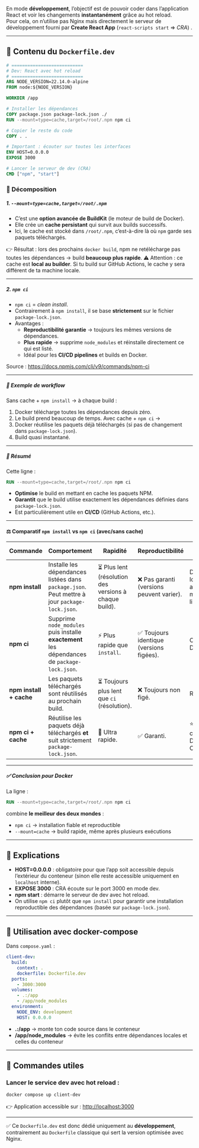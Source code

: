 

En mode **développement**, l’objectif est de pouvoir coder dans l’application React et voir les changements **instantanément** grâce au hot reload.  
Pour cela, on n’utilise pas Nginx mais directement le serveur de développement fourni par **Create React App** (`react-scripts start` => *CRA*) .

---

## 🔹 Contenu du `Dockerfile.dev`

```dockerfile
# ===========================
# Dev: React avec hot reload
# ===========================
ARG NODE_VERSION=22.14.0-alpine
FROM node:${NODE_VERSION}

WORKDIR /app

# Installer les dépendances
COPY package.json package-lock.json ./
RUN --mount=type=cache,target=/root/.npm npm ci

# Copier le reste du code
COPY . .

# Important : écouter sur toutes les interfaces
ENV HOST=0.0.0.0
EXPOSE 3000

# Lancer le serveur de dev (CRA)
CMD ["npm", "start"]
```
### 🔹 Décomposition

##### 1. `--mount=type=cache,target=/root/.npm`

- C’est une **option avancée de BuildKit** (le moteur de build de Docker).
- Elle crée un **cache persistant** qui survit aux builds successifs.
- Ici, le cache est stocké dans `/root/.npm`, c’est-à-dire là où `npm` garde ses paquets téléchargés.

👉 Résultat : lors des prochains `docker build`, npm ne retélécharge pas toutes les dépendances → build **beaucoup plus rapide**.
⚠️ Attention : ce cache est **local au builder**. Si tu build sur GitHub Actions, le cache y sera différent de ta machine locale.

---

##### 2. `npm ci`

- `npm ci` = _clean install_.
- Contrairement à `npm install`, il se base **strictement** sur le fichier `package-lock.json`.
- Avantages :
    - **Reproductibilité garantie** → toujours les mêmes versions de dépendances.
    - **Plus rapide** → supprime `node_modules` et réinstalle directement ce qui est listé.
    - Idéal pour les **CI/CD pipelines** et builds en Docker.

Source : https://docs.npmjs.com/cli/v9/commands/npm-ci
        
---

##### 🔹 Exemple de workflow

Sans cache + `npm install` → à chaque build :
1. Docker télécharge toutes les dépendances depuis zéro.
2. Le build prend beaucoup de temps.
Avec cache + `npm ci` →
3. Docker réutilise les paquets déjà téléchargés (si pas de changement dans `package-lock.json`).
4. Build quasi instantané.

---
##### 🔹 Résumé

Cette ligne :

```dockerfile
RUN --mount=type=cache,target=/root/.npm npm ci
```

- **Optimise** le build en mettant en cache les paquets NPM.
- **Garantit** que le build utilise exactement les dépendances définies dans `package-lock.json`.
- Est particulièrement utile en **CI/CD** (GitHub Actions, etc.).
    

---
#### ⚖️ Comparatif `npm install` vs `npm ci` (avec/sans cache)

| Commande                | Comportement                                                                                  | Rapidité                                              | Reproductibilité                         | Cas d’usage recommandé                                      |
| ----------------------- | --------------------------------------------------------------------------------------------- | ----------------------------------------------------- | ---------------------------------------- | ----------------------------------------------------------- |
| **npm install**         | Installe les dépendances listées dans `package.json`. Peut mettre à jour `package-lock.json`. | ⏳ Plus lent (résolution des versions à chaque build). | ❌ Pas garanti (versions peuvent varier). | Développement local, quand tu ajoutes ou modifies des libs. |
| **npm ci**              | Supprime `node_modules` puis installe **exactement** les dépendances de `package-lock.json`.  | ⚡ Plus rapide que `install`.                          | ✅ Toujours identique (versions figées).  | CI/CD, builds Docker, prod.                                 |
| **npm install + cache** | Les paquets téléchargés sont réutilisés au prochain build.                                    | ⏳ Toujours plus lent que `ci` (résolution).           | ❌ Toujours non figé.                     | Rarement utile.                                             |
| **npm ci + cache**      | Réutilise les paquets déjà téléchargés **et** suit strictement `package-lock.json`.           | 🚀 Ultra rapide.                                      | ✅ Garanti.                               | ⭐ Meilleur choix pour Docker + CI/CD.                       |

---

##### ✅ Conclusion pour Docker

La ligne :
```dockerfile
RUN --mount=type=cache,target=/root/.npm npm ci
```
combine **le meilleur des deux mondes** :
- `npm ci` → installation fiable et reproductible
- `--mount=cache` → build rapide, même après plusieurs exécutions
    

---

## 🔹 Explications

- **HOST=0.0.0.0** : obligatoire pour que l’app soit accessible depuis l’extérieur du conteneur (sinon elle reste accessible uniquement en `localhost` interne).
- **EXPOSE 3000** : CRA écoute sur le port 3000 en mode dev.
- **npm start** : démarre le serveur de dev avec hot reload.
- On utilise `npm ci` plutôt que `npm install` pour garantir une installation reproductible des dépendances (basée sur `package-lock.json`).

---

## 🔹 Utilisation avec docker-compose

Dans `compose.yaml` :

```yaml
client-dev:
  build:
    context: .
    dockerfile: Dockerfile.dev
  ports:
    - 3000:3000
  volumes:
    - .:/app
    - /app/node_modules
  environment:
    NODE_ENV: development
    HOST: 0.0.0.0
```

- **.:/app** → monte ton code source dans le conteneur
- **/app/node_modules** → évite les conflits entre dépendances locales et celles du conteneur

---

## 🔹 Commandes utiles

### Lancer le service dev avec hot reload :

```bash
docker compose up client-dev
```

👉 Application accessible sur : [http://localhost:3000](http://localhost:3000/)

---

✅ Ce `Dockerfile.dev` est donc dédié uniquement au **développement**, contrairement au `Dockerfile` classique qui sert la version optimisée avec Nginx.
